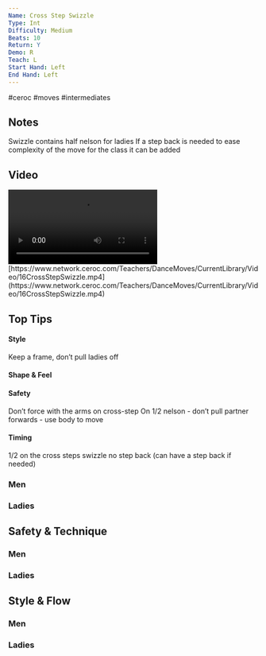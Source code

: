 ```yaml
---
Name: Cross Step Swizzle
Type: Int
Difficulty: Medium
Beats: 10
Return: Y
Demo: R
Teach: L
Start Hand: Left
End Hand: Left
---
```


#ceroc #moves #intermediates
## Notes
Swizzle contains half nelson for ladies
If a step back is needed to ease complexity of the move for the class it can be added

## Video
<video controls>
    <source src="https://www.network.ceroc.com/Teachers/DanceMoves/CurrentLibrary/Video/16CrossStepSwizzle.mp4" type="video/mp4">
    
</video>
[https://www.network.ceroc.com/Teachers/DanceMoves/CurrentLibrary/Video/16CrossStepSwizzle.mp4](https://www.network.ceroc.com/Teachers/DanceMoves/CurrentLibrary/Video/16CrossStepSwizzle.mp4)


## Top Tips

#### Style
Keep a frame, don’t pull ladies off

#### Shape & Feel


#### Safety
Don’t force with the arms on cross-step
On 1/2 nelson - don’t pull partner forwards - use body to move

#### Timing
1/2 on the cross steps
swizzle no step back (can have a step back if needed)

### Men

### Ladies

## Safety & Technique
### Men

### Ladies

## Style & Flow


### Men

### Ladies



